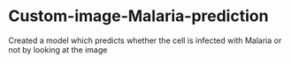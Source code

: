 # Custom-image-Malaria-prediction
Created a model which predicts whether the cell is infected with Malaria or not by looking at the image
